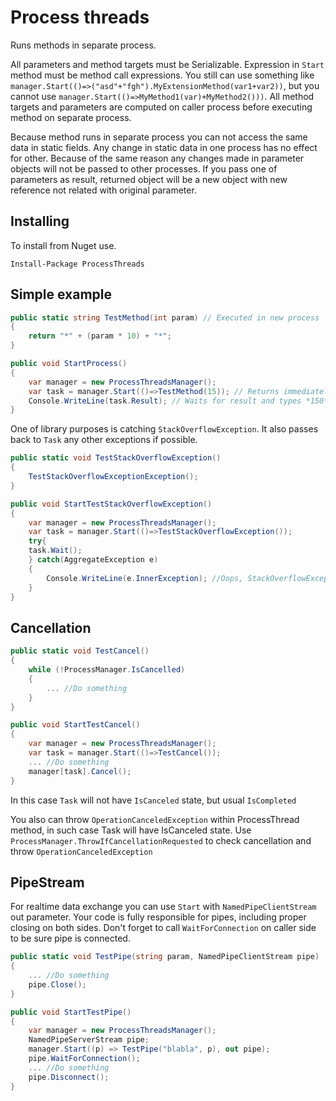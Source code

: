 Process threads
===============
Runs methods in separate process.

All parameters and method targets must be Serializable.
Expression in ```Start``` method must be method call expressions. You still can use something like ```manager.Start(()=>("asd"+"fgh").MyExtensionMethod(var1+var2))```, 
but you cannot use ```manager.Start(()=>MyMethod1(var)+MyMethod2()))```. All method targets and parameters are computed on caller process before executing method on separate process.

Because method runs in separate process you can not access the same data in static fields. 
Any change in static data in one process has no effect for other. 
Because of the same reason any changes made in parameter objects will not be passed to other processes. 
If you pass one of parameters as result, returned object will be a new object with new reference not related with original parameter.

Installing
----------
To install from Nuget use.
```
Install-Package ProcessThreads
```

Simple example
--------------

```C#
public static string TestMethod(int param) // Executed in new process
{
    return "*" + (param * 10) + "*";
}

public void StartProcess()
{
    var manager = new ProcessThreadsManager();
    var task = manager.Start(()=>TestMethod(15)); // Returns immediately
    Console.WriteLine(task.Result); // Waits for result and types *150*
}

```

One of library purposes is catching ```StackOverflowException```. It also passes back to ```Task``` any other exceptions if possible.

```C#
public static void TestStackOverflowException()
{
    TestStackOverflowExceptionException();
}

public void StartTestStackOverflowException()
{
	var manager = new ProcessThreadsManager();
    var task = manager.Start(()=>TestStackOverflowException());
	try{
	task.Wait();
	} catch(AggregateException e)
	{
		Console.WriteLine(e.InnerException); //Oops, StackOverflowException
	}
}

```

Cancellation
------------

```C#
public static void TestCancel()
{
    while (!ProcessManager.IsCancelled)
    {
        ... //Do something
    }
}

public void StartTestCancel()
{
	var manager = new ProcessThreadsManager();
    var task = manager.Start(()=>TestCancel());
    ... //Do something
    manager[task].Cancel();
}
```
In this case ```Task``` will not have ```IsCanceled``` state, but usual ```IsCompleted```

You also can throw ```OperationCanceledException``` within ProcessThread method, in such case Task will have IsCanceled state.
Use ```ProcessManager.ThrowIfCancellationRequested``` to check cancellation and throw ```OperationCanceledException```

PipeStream
----------
For realtime data exchange you can use ```Start``` with ```NamedPipeClientStream``` out parameter. 
Your code is fully responsible for pipes, including proper closing on both sides.
Don't forget to call ```WaitForConnection``` on caller side to be sure pipe is connected.

```C#
public static void TestPipe(string param, NamedPipeClientStream pipe)
{
	... //Do something
	pipe.Close();
}

public void StartTestPipe()
{
	var manager = new ProcessThreadsManager();
	NamedPipeServerStream pipe;
	manager.Start((p) => TestPipe("blabla", p), out pipe);
    pipe.WaitForConnection();
	... //Do something
	pipe.Disconnect();
}
```
